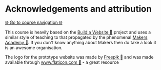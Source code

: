 Acknowledgements and attribution
================================

[:globe_with_meridians: Go to course navigation :globe_with_meridians:](./navigation.md)

This course is heavily based on the [Build a Website :link:](https://github.com/makersacademy/build-a-website) project and uses a similar style of teaching to that propagated by the phenomenal [Makers Academy :link:](http://www.makersacademy.com/). If you don't know anything about Makers then do take a look it is an awesome organisation.

The logo for the prototype website was made by [Freepik :link:](www.freepik.com) and was made available through [www.flaticon.com :link:](www.flaticon.com) - a great resource
